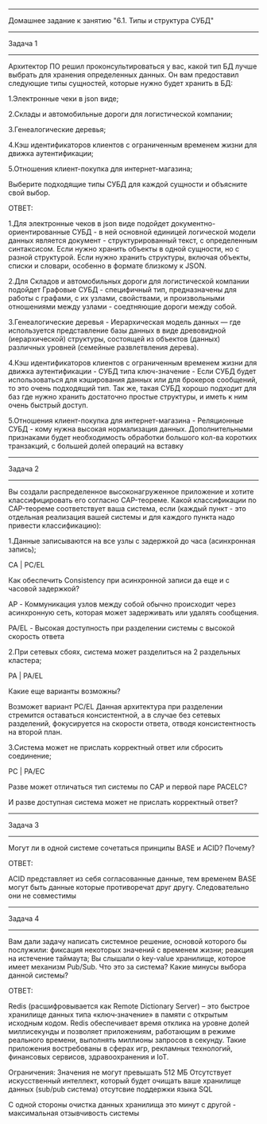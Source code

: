__________________________________________________________________________
Домашнее задание к занятию "6.1. Типы и структура СУБД"
__________________________________________________________________________
Задача 1
__________________________________________________________________________

Архитектор ПО решил проконсультироваться у вас, какой тип БД лучше выбрать для хранения определенных данных. Он вам предоставил следующие типы сущностей, которые нужно будет хранить в БД: 

1.Электронные чеки в json виде; 

2.Склады и автомобильные дороги для логистической компании; 

3.Генеалогические деревья; 

4.Кэш идентификаторов клиентов с ограниченным временем жизни для движка аутентификации; 

5.Отношения клиент-покупка для интернет-магазина; 

Выберите подходящие типы СУБД для каждой сущности и объясните свой выбор.

ОТВЕТ:

1.Для электронные чеков в json виде подойдет документно-ориентированные СУБД - в ней основной единицей логической модели данных является документ - структурированный текст, с определенным синтаксисом. Если нужно хранить объекты в одной сущности, но с разной структурой. Если нужно хранить структуры, включая объекты, списки и словари, особенно в формате близкому к JSON.


2.Для Складов и автомобильных дороги для логистической компании подойдет Графовые СУБД - специфичный тип, предназначены для работы с графами, с их узлами, свойствами, и произвольными отношениями между узлами - соедтняющие дороги между собой.

3.Генеалогические деревья - Иерархическая модель данных —  где используется представление базы данных в виде древовидной (иерархической) структуры, состоящей из объектов (данных) различных уровней (семейные развлетвления дерева).

4.Кэш идентификаторов клиентов с ограниченным временем жизни для движка аутентификации - СУБД типа ключ-значение - Если СУБД будет использоваться для кэширования данных или для брокеров сообщений, то это очень подходящий тип. Так же, такая СУБД хорошо подходит для баз где нужно хранить достаточно простые структуры, и иметь к ним очень быстрый доступ.

5.Отношения клиент-покупка для интернет-магазина - Реляционные СУБД - кому нужна высокая нормализация данных. Дополнительными признаками будет необходимость обработки большого кол-ва коротких транзакций, с большей долей операций на вставку

__________________________________________________________________________
Задача 2
__________________________________________________________________________
Вы создали распределенное высоконагруженное приложение и хотите классифицировать его согласно CAP-теореме. Какой классификации по CAP-теореме соответствует ваша система, если (каждый пункт - это отдельная реализация вашей системы и для каждого пункта надо привести классификацию): 

1.Данные записываются на все узлы с задержкой до часа (асинхронная запись);

CA | PC/EL

Как обеспечить Consistency при асинхронной записи да еще и с часовой задержкой?

AP - Коммуникация узлов между собой обычно происходит через асинхронную сеть, которая может задерживать или удалять сообщения.

PA/EL - Высокая доступность при разделении системы c высокой скорость ответа

2.При сетевых сбоях, система может разделиться на 2 раздельных кластера; 

PA | PA/EL

Какие еще варианты возможны?

Возможет вариант PC/EL Данная архитектура при разделении стремится оставаться консистентной, а в случае без сетевых разделений, фокусируется на скорости ответа, отводя консистентность на второй план.

3.Система может не прислать корректный ответ или сбросить соединение; 

PC | PA/EC

Разве может отличаться тип системы по CAP и первой паре PACELC?

И разве доступная система может не прислать корректный ответ?

__________________________________________________________________________
Задача 3
__________________________________________________________________________

Могут ли в одной системе сочетаться принципы BASE и ACID? Почему?

ОТВЕТ:

ACID представляет из себя согласованные данные, тем временем BASE могут быть данные которые противоречат друг другу.  Следовательно они не совместимы

__________________________________________________________________________
Задача 4
__________________________________________________________________________

Вам дали задачу написать системное решение, основой которого бы послужили: фиксация некоторых значений с временем жизни; реакция на истечение таймаута; Вы слышали о key-value хранилище, которое имеет механизм Pub/Sub. Что это за система? Какие минусы выбора данной системы?

ОТВЕТ:

Redis (расшифровывается как Remote Dictionary Server) – это быстрое хранилище данных типа «ключ‑значение» в памяти с открытым исходным кодом.
Redis обеспечивает время отклика на уровне долей миллисекунды и позволяет приложениям, работающим в режиме реального времени, выполнять миллионы запросов в секунду. Такие приложения востребованы в сферах игр, рекламных технологий, финансовых сервисов, здравоохранения и IoT.

Ограничения:
Значения не могут превышать 512 МБ
Отсутствует искусственный интеллект, который будет очищать ваше хранилище данных (sub/pub система)
отсутсвие поддержки  языка SQL

С одной стороны очистка данных хранилища это минут с другой - максимальная отзывчивость системы

